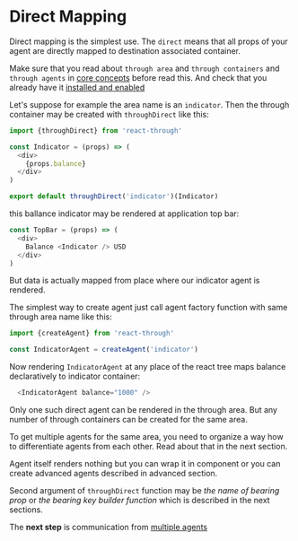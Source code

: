 # Direct Mapping

Direct mapping is the simplest use. The `direct` means that all props of
your agent are directly mapped to destination associated container.

Make sure that you read about `through area` and `through containers`
and `through agents` in [core concepts](../introduction/CoreConcepts.md)
before read this. And check that you already have it
[installed and enabled](./Setup.md)

Let's suppose for example the area name is an `indicator`. Then the
through container may be created with `throughDirect` like this:

```js
import {throughDirect} from 'react-through'

const Indicator = (props) => (
  <div>
    {props.balance}
  </div>
)

export default throughDirect('indicator')(Indicator)
```

this ballance indicator may be rendered at application top bar:

```js
const TopBar = (props) => (
  <div>
    Balance <Indicator /> USD
  </div>
)
```

But data is actually mapped from place where our indicator agent
is rendered.

The simplest way to create agent just call agent factory function
with same through area name like this:

```js
import {createAgent} from 'react-through'

const IndicatorAgent = createAgent('indicator')

```

Now rendering `IndicatorAgent` at any place of the react tree maps
balance declaratively to indicator container:

```js
  <IndicatorAgent balance="1000" />
```

Only one such direct agent can be rendered in the through area. But any
number of through containers can be created for the same area.

To get multiple agents for the same area, you need to organize a way
how to differentiate agents from each other. Read about that in the next
section.

Agent itself renders nothing but you can wrap it in component or you
can create advanced agents described in advanced section.

Second argument of `throughDirect` function may be *the name of bearing
prop* or *the bearing key builder function* which is described in the next
sections.

The **next step** is communication from [multiple agents](./ManyAgents.md)